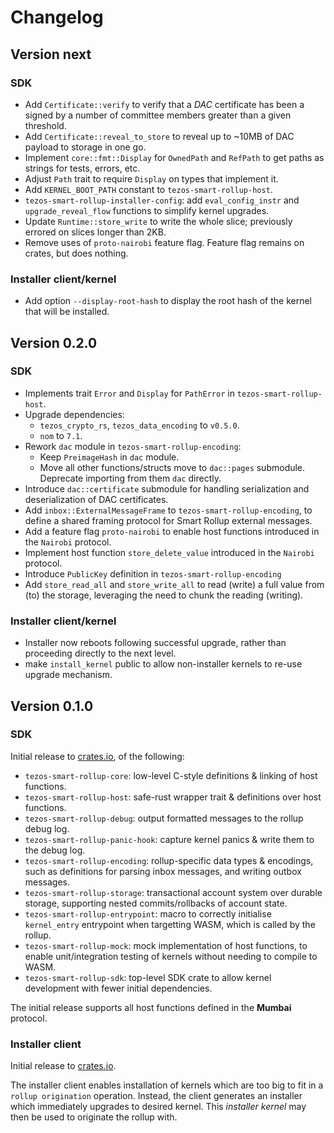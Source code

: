 # Changelog

## Version next

### SDK

- Add `Certificate::verify` to verify that a *DAC* certificate has been a signed by a number of
  committee members greater than a given threshold.
- Add `Certificate::reveal_to_store` to reveal up to ~10MB of DAC payload to storage in one go.
- Implement `core::fmt::Display` for `OwnedPath` and `RefPath` to get paths as strings for tests, errors, etc.
- Adjust `Path` trait to require `Display` on types that implement it.
- Add `KERNEL_BOOT_PATH` constant to `tezos-smart-rollup-host`.
- `tezos-smart-rollup-installer-config`: add `eval_config_instr` and `upgrade_reveal_flow` functions to
  simplify kernel upgrades.
- Update `Runtime::store_write` to write the whole slice; previously errored on slices longer than 2KB.
- Remove uses of `proto-nairobi` feature flag. Feature flag remains on crates, but does nothing.

### Installer client/kernel

- Add option `--display-root-hash` to display the root hash of the kernel that will be installed.

## Version 0.2.0

### SDK

- Implements trait `Error` and `Display` for `PathError` in `tezos-smart-rollup-host`.
- Upgrade dependencies:
  - `tezos_crypto_rs`, `tezos_data_encoding` to `v0.5.0`.
  - `nom` to `7.1`.
- Rework `dac` module in `tezos-smart-rollup-encoding`:
  -  Keep `PreimageHash` in `dac` module.
  -  Move all other functions/structs move to `dac::pages` submodule. Deprecate importing from them `dac` directly.
- Introduce `dac::certificate` submodule for handling serialization and deserialization of DAC certificates.
- Add `inbox::ExternalMessageFrame` to `tezos-smart-rollup-encoding`, to define a shared framing protocol for
  Smart Rollup external messages.
- Add a feature flag `proto-nairobi` to enable host functions introduced in the `Nairobi`
  protocol.
- Implement host function `store_delete_value` introduced in the `Nairobi` protocol.
- Introduce `PublicKey` definition in `tezos-smart-rollup-encoding`
- Add `store_read_all` and `store_write_all` to read (write) a full value from (to) the
  storage, leveraging the need to chunk the reading (writing).

### Installer client/kernel

- Installer now reboots following successful upgrade, rather than proceeding directly to the next level.
- make `install_kernel` public to allow non-installer kernels to re-use upgrade mechanism.

## Version 0.1.0

### SDK

Initial release to [crates.io](https://crates.io/crates/tezos-smart-rollup), of the following:

- `tezos-smart-rollup-core`: low-level C-style definitions & linking of host functions.
- `tezos-smart-rollup-host`: safe-rust wrapper trait & definitions over host functions.
- `tezos-smart-rollup-debug`: output formatted messages to the rollup debug log.
- `tezos-smart-rollup-panic-hook`: capture kernel panics & write them to the debug log.
- `tezos-smart-rollup-encoding`: rollup-specific data types & encodings, such as definitions
  for parsing inbox messages, and writing outbox messages.
- `tezos-smart-rollup-storage`: transactional account system over durable storage, supporting
  nested commits/rollbacks of account state.
- `tezos-smart-rollup-entrypoint`: macro to correctly initialise `kernel_entry` entrypoint when
  targetting WASM, which is called by the rollup.
- `tezos-smart-rollup-mock`: mock implementation of host functions, to enable unit/integration
  testing of kernels without needing to compile to WASM.
- `tezos-smart-rollup-sdk`: top-level SDK crate to allow kernel development with fewer initial
  dependencies.

The initial release supports all host functions defined in the **Mumbai** protocol.

### Installer client

Initial release to [crates.io](https://crates.io/crates/tezos-smart-rollup-installer).

The installer client enables installation of kernels which are too big to fit in a `rollup origination`
operation. Instead, the client generates an installer which immediately upgrades to desired kernel. This
*installer kernel* may then be used to originate the rollup with.
